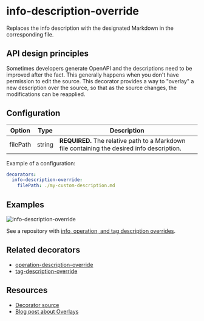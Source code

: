 # info-description-override

Replaces the info description with the designated Markdown in the corresponding file.

## API design principles

Sometimes developers generate OpenAPI and the descriptions need to be improved after the fact.
This generally happens when you don't have permission to edit the source.
This decorator provides a way to "overlay" a new description over the source, so that as the source changes, the modifications can be reapplied.

## Configuration

| Option   | Type   | Description                                                                                 |
| -------- | ------ | ------------------------------------------------------------------------------------------- |
| filePath | string | **REQUIRED.** The relative path to a Markdown file containing the desired info description. |

Example of a configuration:

```yaml
decorators:
  info-description-override:
    filePath: ./my-custom-description.md
```

## Examples

![info-description-override](https://user-images.githubusercontent.com/1161871/140232772-502fe663-8af7-4da6-a345-21b8067129bc.png)

See a repository with [info, operation, and tag description overrides](https://github.com/redocly-demo/decorators-demo).

## Related decorators

- [operation-description-override](./operation-description-override.md)
- [tag-description-override](./tag-description-override.md)

## Resources

- [Decorator source](https://github.com/Redocly/redocly-cli/blob/main/packages/core/src/decorators/common/info-description-override.ts)
- [Blog post about Overlays](../../../blog/openapi-overlays.md)
